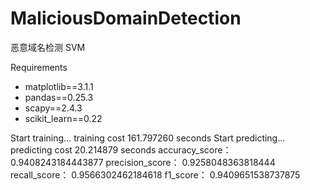 # MaliciousDomainDetection
恶意域名检测 SVM

Requirements
- matplotlib==3.1.1
- pandas==0.25.3
- scapy==2.4.3
- scikit_learn==0.22

Start training...
training cost 161.797260 seconds
Start predicting...
predicting cost 20.214879 seconds
accuracy_score： 0.9408243184443877
precision_score： 0.9258048363818444
recall_score： 0.9566302462184618
f1_score： 0.9409651538737875
